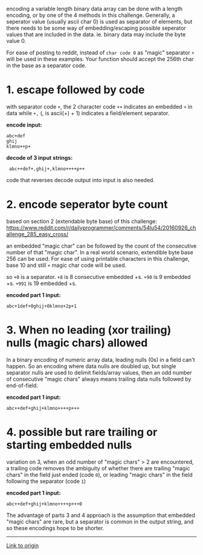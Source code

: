 encoding a variable length binary data array can be done with a length encoding, or by one of the 4 methods in this challenge.  Generally, a seperator value (usually ascii char 0) is used as separator of elements, but there needs to be some way of embedding/escaping possible seperator values that are included in the data.  ie. binary data may include the byte value 0.

For ease of posting to reddit, instead of `char code 0` as "magic" separator `+` will be used in these examples.  Your function should accept the 256th char in the base as a separator code.

# 1. escape followed by code

with separator code `+`, the 2 character code `++` indicates an embedded `+` in data while `+,` (, is  ascii(+) + 1) indicates a field/element separator.

**encode input:**  
    
    abc+def
    ghij
    klmno++p+

**decode of 3 input strings:**  

     abc++def+,ghij+,klmno++++p++

code that reverses decode output into input is also needed.

# 2. encode seperator byte count

based on section 2 (extendable byte base) of this challenge: https://www.reddit.com/r/dailyprogrammer/comments/54lu54/20160926_challenge_285_easy_cross/

an embedded "magic char" can be followed by the count of the consecutive number of that "magic char".  In a real world scenario, extendible byte base 256 can be used.  For ease of using printable characters in this challenge, base 10 and still `+` magic char code will be used.

so `+0` is a separator.  `+8` is 8 consecutive embedded +s.  `+90` is 9 embedded +s.  `+991` is 19 embedded +s.

**encoded part 1 input:**  

    abc+1def+0ghij+0klmno+2p+1


# 3.  When no leading (xor trailing) nulls (magic chars) allowed

In a binary encoding of numeric array data, leading nulls (0s) in a field can't happen.  So an encoding where data nulls are doubled up, but single separator nulls are used to delimit fields/array values, then an odd number of consecutive "magic chars" always means trailing data nulls followed by end-of-field.

**encoded part 1 input:**  

    abc++def+ghij+klmno++++p+++

# 4. possible but rare trailing or starting embedded nulls
 
variation on 3, when an odd number of "magic chars" > 2 are encountered, a trailing code removes the ambiguity of whether there are trailing "magic chars" in the field just ended (code `0`), or leading "magic chars" in the field following the separator (code `1`)

**encoded part 1 input:**  

    abc++def+ghij+klmno++++p+++0

The advantage of parts 3 and 4 approach is the assumption that embedded "magic chars" are rare, but a separator is common in the output string, and so these encodings hope to be shorter.

---

[Link to origin](https://www.reddit.com/r/dailyprogrammer/60ibay)